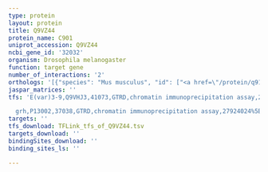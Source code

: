 ```yaml
---
type: protein
layout: protein
title: Q9VZ44
protein_name: C901
uniprot_accession: Q9VZ44
ncbi_gene_id: '32032'
organism: Drosophila melanogaster
function: target gene
number_of_interactions: '2'
orthologs: '[{"species": "Mus musculus", "id": ["<a href=\"/protein/q91v88\">Q91V88</a>"]}]'
jaspar_matrices: ''
tfs: 'E(var)3-9,Q9VHJ3,41073,GTRD,chromatin immunoprecipitation assay,27924024%5Buid%5D,No

  grh,P13002,37038,GTRD,chromatin immunoprecipitation assay,27924024%5Buid%5D,No'
targets: ''
tfs_download: TFLink_tfs_of_Q9VZ44.tsv
targets_download: ''
bindingSites_download: ''
binding_sites_ls: ''

---
```

